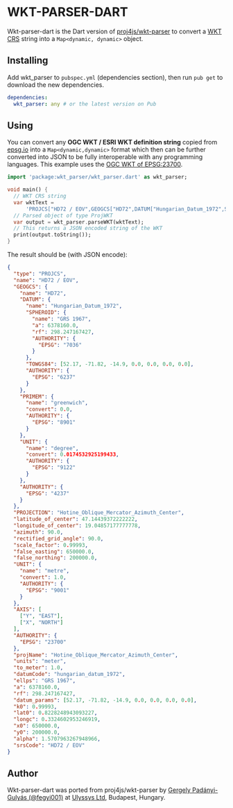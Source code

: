 # WKT-PARSER-DART

Wkt-parser-dart is the Dart version of [proj4js/wkt-parser](https://github.com/proj4js/wkt-parser) to convert a [WKT CRS](https://www.ogc.org/standards/wkt-crs) string into a `Map<dynamic, dynamic>` object.

## Installing

Add wkt_parser to `pubspec.yml` (dependencies section), then run `pub get` to download the new dependencies.

```yml
dependencies:
  wkt_parser: any # or the latest version on Pub
```

## Using

You can convert any **OGC WKT / ESRI WKT definition string** copied from [epsg.io](http://epsg.io/) into a `Map<dynamic,dynamic>` format which then can be further converted into JSON to be fully interoperable with any programming languages. This example uses the [OGC WKT of EPSG:23700](http://epsg.io/23700.wkt).

```dart
import 'package:wkt_parser/wkt_parser.dart' as wkt_parser;

void main() {
  // WKT CRS string
  var wktText =
      'PROJCS["HD72 / EOV",GEOGCS["HD72",DATUM["Hungarian_Datum_1972",SPHEROID["GRS 1967",6378160,298.247167427,AUTHORITY["EPSG","7036"]],TOWGS84[52.17,-71.82,-14.9,0,0,0,0],AUTHORITY["EPSG","6237"]],PRIMEM["Greenwich",0,AUTHORITY["EPSG","8901"]],UNIT["degree",0.0174532925199433,AUTHORITY["EPSG","9122"]],AUTHORITY["EPSG","4237"]],PROJECTION["Hotine_Oblique_Mercator_Azimuth_Center"],PARAMETER["latitude_of_center",47.14439372222222],PARAMETER["longitude_of_center",19.04857177777778],PARAMETER["azimuth",90],PARAMETER["rectified_grid_angle",90],PARAMETER["scale_factor",0.99993],PARAMETER["false_easting",650000],PARAMETER["false_northing",200000],UNIT["metre",1,AUTHORITY["EPSG","9001"]],AXIS["Y",EAST],AXIS["X",NORTH],AUTHORITY["EPSG","23700"]]';
  // Parsed object of type ProjWKT
  var output = wkt_parser.parseWKT(wktText);
  // This returns a JSON encoded string of the WKT
  print(output.toString());
}
```

The result should be (with JSON encode):

```json
{
  "type": "PROJCS",
  "name": "HD72 / EOV",
  "GEOGCS": {
    "name": "HD72",
    "DATUM": {
      "name": "Hungarian_Datum_1972",
      "SPHEROID": {
        "name": "GRS 1967",
        "a": 6378160.0,
        "rf": 298.247167427,
        "AUTHORITY": {
          "EPSG": "7036"
        }
      },
      "TOWGS84": [52.17, -71.82, -14.9, 0.0, 0.0, 0.0, 0.0],
      "AUTHORITY": {
        "EPSG": "6237"
      }
    },
    "PRIMEM": {
      "name": "greenwich",
      "convert": 0.0,
      "AUTHORITY": {
        "EPSG": "8901"
      }
    },
    "UNIT": {
      "name": "degree",
      "convert": 0.0174532925199433,
      "AUTHORITY": {
        "EPSG": "9122"
      }
    },
    "AUTHORITY": {
      "EPSG": "4237"
    }
  },
  "PROJECTION": "Hotine_Oblique_Mercator_Azimuth_Center",
  "latitude_of_center": 47.14439372222222,
  "longitude_of_center": 19.04857177777778,
  "azimuth": 90.0,
  "rectified_grid_angle": 90.0,
  "scale_factor": 0.99993,
  "false_easting": 650000.0,
  "false_northing": 200000.0,
  "UNIT": {
    "name": "metre",
    "convert": 1.0,
    "AUTHORITY": {
      "EPSG": "9001"
    }
  },
  "AXIS": [
    ["Y", "EAST"],
    ["X", "NORTH"]
  ],
  "AUTHORITY": {
    "EPSG": "23700"
  },
  "projName": "Hotine_Oblique_Mercator_Azimuth_Center",
  "units": "meter",
  "to_meter": 1.0,
  "datumCode": "hungarian_datum_1972",
  "ellps": "GRS 1967",
  "a": 6378160.0,
  "rf": 298.247167427,
  "datum_params": [52.17, -71.82, -14.9, 0.0, 0.0, 0.0, 0.0],
  "k0": 0.99993,
  "lat0": 0.8228248943093227,
  "longc": 0.3324602953246919,
  "x0": 650000.0,
  "y0": 200000.0,
  "alpha": 1.5707963267948966,
  "srsCode": "HD72 / EOV"
}
```

## Author

Wkt-parser-dart was ported from proj4js/wkt-parser by [Gergely Padányi-Gulyás (@fegyi001)](https://twitter.com/fegyi001) at [Ulyssys Ltd](https://www.ulyssys.hu/index_en.html), Budapest, Hungary.

